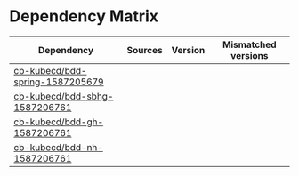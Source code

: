 # Dependency Matrix

Dependency | Sources | Version | Mismatched versions
---------- | ------- | ------- | -------------------
[cb-kubecd/bdd-spring-1587205679](https://github.com/cb-kubecd/bdd-spring-1587205679.git) |  | []() | 
[cb-kubecd/bdd-sbhg-1587206761](https://github.com/cb-kubecd/bdd-sbhg-1587206761.git) |  | []() | 
[cb-kubecd/bdd-gh-1587206761](https://github.com/cb-kubecd/bdd-gh-1587206761.git) |  | []() | 
[cb-kubecd/bdd-nh-1587206761](https://github.com/cb-kubecd/bdd-nh-1587206761.git) |  | []() | 
